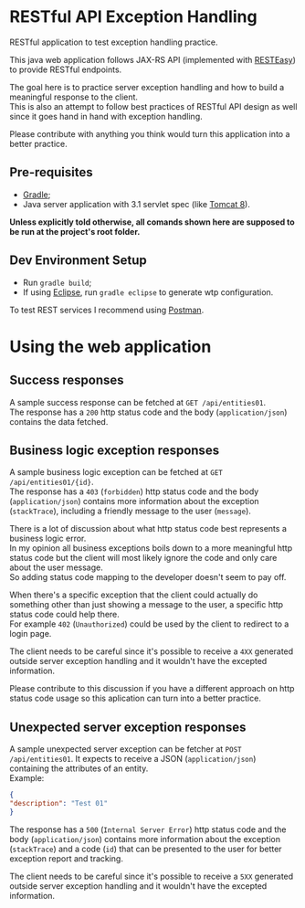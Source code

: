 # RESTful API Exception Handling

RESTful application to test exception handling practice.

This java web application follows JAX-RS API (implemented with [RESTEasy](http://resteasy.jboss.org/)) to provide RESTful endpoints.

The goal here is to practice server exception handling and how to build a meaningful response to the client.  
This is also an attempt to follow best practices of RESTful API design as well since it goes hand in hand with exception handling.

Please contribute with anything you think would turn this application into a better practice.

## Pre-requisites

* [Gradle](http://gradle.org/);
* Java server application with 3.1 servlet spec (like [Tomcat 8](http://tomcat.apache.org/)).

**Unless explicitly told otherwise, all comands shown here are supposed to be run at the project's root folder.**

## Dev Environment Setup

* Run `gradle build`;
* If using [Eclipse](https://eclipse.org/), run `gradle eclipse` to generate wtp configuration.

To test REST services I recommend using [Postman](https://www.getpostman.com/).

# Using the web application

## Success responses

A sample success response can be fetched at `GET /api/entities01`.  
The response has a `200` http status code and the body (`application/json`) contains the data fetched.

## Business logic exception responses

A sample business logic exception can be fetched at `GET /api/entities01/{id}`.  
The response has a `403` (`forbidden`) http status code and the body (`application/json`) contains more information about the exception (`stackTrace`), including a friendly message to the user (`message`).

There is a lot of discussion about what http status code best represents a business logic error.  
In my opinion all business exceptions boils down to a more meaningful http status code but the client will most likely ignore the code and only care about the user message.  
So adding status code mapping to the developer doesn't seem to pay off.

When there's a specific exception that the client could actually do something other than just showing a message to the user, a specific http status code could help there.  
For example `402` (`Unauthorized`) could be used by the client to redirect to a login page.

The client needs to be careful since it's possible to receive a `4XX` generated outside server exception handling and it wouldn't have the excepted information.

Please contribute to this discussion if you have a different approach on http status code usage so this aplication can turn into a better practice.

## Unexpected server exception responses

A sample unexpected server exception can be fetcher at `POST /api/entities01`. It expects to receive a JSON (`application/json`) containing the attributes of an entity.  
Example:  
```json
{
"description": "Test 01"
}
```

The response has a `500` (`Internal Server Error`) http status code and the body (`application/json`) contains more information about the exception (`stackTrace`) and a code (`id`) that can be presented to the user for better exception report and tracking.

The client needs to be careful since it's possible to receive a `5XX` generated outside server exception handling and it wouldn't have the excepted information.
